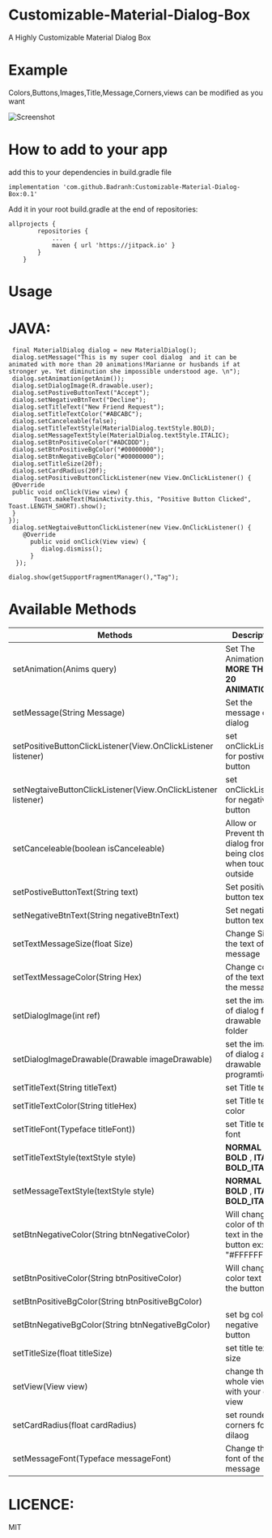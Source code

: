 # Customizable-Material-Dialog-Box
A Highly Customizable Material Dialog Box

# Example
Colors,Buttons,Images,Title,Message,Corners,views can be modified as you want

![Screenshot]()

# How to add to your app 

add this to your dependencies in build.gradle file
```
implementation 'com.github.Badranh:Customizable-Material-Dialog-Box:0.1'
```
Add it in your root build.gradle at the end of repositories:

```
allprojects {
		repositories {
			...
			maven { url 'https://jitpack.io' }
		}
	}
```
# Usage

# JAVA: 
```
 final MaterialDialog dialog = new MaterialDialog();
 dialog.setMessage("This is my super cool dialog  and it can be animated with more than 20 animations!Marianne or husbands if at stronger ye. Yet diminution she impossible understood age. \n");
 dialog.setAnimation(getAnim());
 dialog.setDialogImage(R.drawable.user);
 dialog.setPostiveButtonText("Accept");
 dialog.setNegativeBtnText("Decline");
 dialog.setTitleText("New Friend Request");
 dialog.setTitleTextColor("#ABCABC");
 dialog.setCanceleable(false);
 dialog.setTitleTextStyle(MaterialDialog.textStyle.BOLD);
 dialog.setMessageTextStyle(MaterialDialog.textStyle.ITALIC);
 dialog.setBtnPositiveColor("#ADCDDD");
 dialog.setBtnPositiveBgColor("#00000000");
 dialog.setBtnNegativeBgColor("#00000000");
 dialog.setTitleSize(20f);
 dialog.setCardRadius(20f);
 dialog.setPositiveButtonClickListener(new View.OnClickListener() {
 @Override
 public void onClick(View view) {
       Toast.makeText(MainActivity.this, "Positive Button Clicked", Toast.LENGTH_SHORT).show();
 }
});
 dialog.setNegtaiveButtonClickListener(new View.OnClickListener() {
    @Override
      public void onClick(View view) {
         dialog.dismiss();
      }
  });

dialog.show(getSupportFragmentManager(),"Tag");
```
# Available Methods
| Methods | Description |
| --- | --- |
| setAnimation(Anims query) | Set The Animation <b>MORE THAN 20 ANIMATION </b> |
| setMessage(String Message) |Set the message of the dialog |
| setPositiveButtonClickListener(View.OnClickListener listener) | set onClickListener for postive button  |
| setNegtaiveButtonClickListener(View.OnClickListener listener) | set onClickListener for negative button  |
| setCanceleable(boolean isCanceleable)| Allow or Prevent the dialog from being closed when touched outside  |
| setPostiveButtonText(String text) | Set positive button text  |
| setNegativeBtnText(String negativeBtnText) |  Set negative button text  |
| setTextMessageSize(float Size) | Change Size of the text of the message |
| setTextMessageColor(String Hex) | Change color of the text of the message |
| setDialogImage(int ref) |  set the image of dialog from drawable folder |
| setDialogImageDrawable(Drawable imageDrawable) | set the image of dialog as a drawable programtically |
| setTitleText(String titleText) | set Title text |
| setTitleTextColor(String titleHex) | set Title text color |
| setTitleFont(Typeface titleFont)) | set Title text font |
| setTitleTextStyle(textStyle style) | <b>NORMAL</b> , <b>BOLD</b> , <b>ITALIC</b> , <b>BOLD_ITALIC</b> |
| setMessageTextStyle(textStyle style) | <b>NORMAL</b> , <b>BOLD</b> , <b>ITALIC</b> , <b>BOLD_ITALIC</b> |
| setBtnNegativeColor(String btnNegativeColor) | Will change color of the text in the button ex: "#FFFFFF" |
| setBtnPositiveColor(String btnPositiveColor) | Will change the color text of the button |
| setBtnPositiveBgColor(String btnPositiveBgColor) | | set bg color of positive button |
| setBtnNegativeBgColor(String btnNegativeBgColor) | set bg color of negative button |
| setTitleSize(float titleSize) | set title text size |
| setView(View view) | change the whole view with your own view |
| setCardRadius(float cardRadius) | set rounded corners for the dilaog |
| setMessageFont(Typeface messageFont) | Change the font of the text message |

# LICENCE:
MIT
